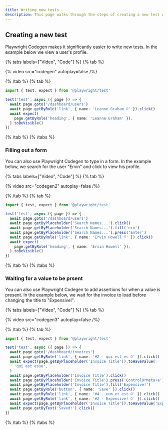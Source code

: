 ```yaml
---
title: Writing new tests
description: This page walks through the steps of creating a new test with [Playwright Codegen](https://playwright.dev/docs/codegen).
---
```


## Creating a new test

Playwright Codegen makes it significantly easier to write new tests. In the example below we view a user's profile.

{% tabs labels=["Video", "Code"] %}
{% tab %}

{% video src="codegen" autoplay=false /%}

{% /tab %}
{% tab %}

```ts
import { test, expect } from '@playwright/test'

test('test', async ({ page }) => {
  await page.goto('/dashboard/users')
  await page.getByRole('link', { name: 'Leanne Graham ⍥' }).click()
  await expect(
    page.getByRole('heading', { name: 'Leanne Graham' }),
  ).toBeVisible()
})
```

{% /tab %}
{% /tabs %}

### Filling out a form

You can also use Playwright Codegen to type in a form. In the example below, we search for the user "Ervin" and click to view his profile.

{% tabs labels=["Video", "Code"] %}
{% tab %}

{% video src="codegen2" autoplay=false /%}

{% /tab %}
{% tab %}

```ts
import { test, expect } from '@playwright/test'

test('test', async ({ page }) => {
  await page.goto('/dashboard/users')
  await page.getByPlaceholder('Search Names...').click()
  await page.getByPlaceholder('Search Names...').fill('erv')
  await page.getByPlaceholder('Search Names...').press('Enter')
  await page.getByRole('link', { name: 'Ervin Howell ⍥' }).click()
  await expect(
    page.getByRole('heading', { name: 'Ervin Howell' }),
  ).toBeVisible()
})
```

{% /tab %}
{% /tabs %}

### Waiting for a value to be prsent

You can also use Playwright Codegen to add assertions for when a value is present. In the example below, we wait for the invoice to load before changing the title to "Expensive!".

{% tabs labels=["Video", "Code"] %}
{% tab %}

{% video src="codegen3" autoplay=false /%}

{% /tab %}
{% tab %}

```ts
import { test, expect } from '@playwright/test'

test('test', async ({ page }) => {
  await page.goto('/dashboard/invoices')
  await page.getByRole('link', { name: '#2 - qui est es ⍥' }).click()
  await expect(page.getByPlaceholder('Invoice Title')).toHaveValue(
    'qui est esse',
  )
  await page.getByPlaceholder('Invoice Title').click()
  await page.getByPlaceholder('Invoice Title').press('ControlOrMeta+a')
  await page.getByPlaceholder('Invoice Title').fill('Expensive!')
  await page.getByRole('button', { name: 'Save' }).click()
  await page.getByRole('link', { name: '#4 - eum et est ⍥' }).click()
  await page.getByRole('link', { name: '#2 - Expensive! ⍥' }).click()
  await expect(page.getByPlaceholder('Invoice Title')).toHaveValue('Expensive!')
  await page.getByText('Saved!').click()
})
```

{% /tab %}
{% /tabs %}
